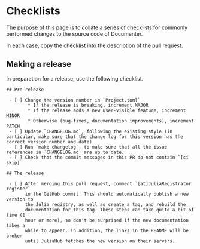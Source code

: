 # Checklists

The purpose of this page is to collate a series of checklists for commonly
performed changes to the source code of Documenter.

In each case, copy the checklist into the description of the pull request.

## Making a release

In preparation for a release, use the following checklist.

````
## Pre-release

 - [ ] Change the version number in `Project.toml`
        * If the release is breaking, increment MAJOR
        * If the release adds a new user-visible feature, increment MINOR
        * Otherwise (bug-fixes, documentation improvements), increment PATCH
 - [ ] Update `CHANGELOG.md`, following the existing style (in particular, make sure that the change log for this version has the correct version number and date)
 - [ ] Run `make changelog`, to make sure that all the issue references in `CHANGELOG.md` are up to date.
 - [ ] Check that the commit messages in this PR do not contain `[ci skip]`

## The release

 - [ ] After merging this pull request, comment `[at]JuliaRegistrator register`
       in the GitHub commit. This should automatically publish a new version to
       the Julia registry, as well as create a tag, and rebuild the
       documentation for this tag. These steps can take quite a bit of time (1
       hour or more), so don't be surprised if the new documentation takes a
       while to appear. In addition, the links in the README will be broken
       until JuliaHub fetches the new version on their servers.
````
